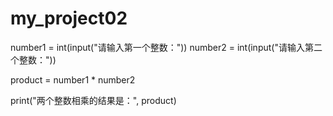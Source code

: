 # my_project02
number1 = int(input("请输入第一个整数："))
number2 = int(input("请输入第二个整数："))

product = number1 * number2

print("两个整数相乘的结果是：", product)
